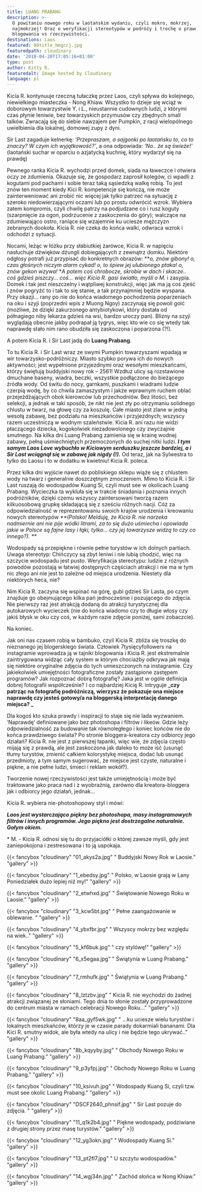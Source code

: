 ```yaml
---
title: LUANG PRABANG
description: >-
  O powitaniu nowego roku w laotańskim wydaniu, czyli mokro, mokrzej,
  najmokrzej! Oraz o weryfikacji stereotypów w podróży i trochę o prawdzie
  blogowania vs rzeczywistości.
destinations: Laos
featured: 00title_hmgccj.jpg
featuredpath: cloudinary
date: '2018-04-20T17:05:16+01:00'
type: post
author: Kitty R.
featuredalt: Image hosted by Cloudinary
language: pl
---
```

Kicia R. kontynuuje rzeczną tułaczkę przez Laos, czyli spływa do kolejnego, niewielkiego miasteczka - Nong Khiaw. Wszystko to dzieje się wciąż w doborowym towarzystwie Y. i L., nieustannie cudownych ludzi, z którymi czas płynie leniwie, bez towarzyskich przymusów czy zbędnych small talków. Zwracają się do siebie nawzajem per Pumpkin, z racji wielopólnego uwielbienia dla lokalnej, domowej zupy z dyni. 

Sir Last zagaduje kelnerkę: _‘Przepraszam, a sajgonki po laotańsku to, co to znaczy? W czym ich wyjątkowość?’_, a ona odpowiada: _‘No.. że są świeże!’_  (laotański suchar w oparciu o azjatycką kuchnię, który wydarzył się na prawdę)

Pewnego ranka Kicia R. wychodzi przed domek, siada na ławeczce i otwiera oczy ze zdumienia. Okazuje się, że gospodarz zaprosił kolegów, ci wpadli z kogutami pod pachami i sobie teraz taką sąsiedzką walkę robią. To jest znów ten moment kiedy Kici R. kompetencje się kończą, nie może zainterweniować ani zrobić nic więcej jak tylko patrzeć na sytuację z szeroko niedowierzającymi oczami lub po prostu odwrócić wzrok. Wybiera zatem kompromis, czyli chwilę patrzy na podjudzane co i rusz koguty (szarpnięcie za ogon, podrzucenie z zaskoczenia do góry); walczące na zdumiewająco ostro, raniące się wzajemnie ku uciesze mężczyzn zebranych dookoła. Kicia R. nie czeka do końca walki, odwraca wzrok i odchodzi z sytuacji. 

Nocami, leżąc w łóżku przy słabiutkiej żarówce, Kicia R. w napięciu nasłuchuje dźwięków dżungli dobiegających z zewnątrz domku. Niektóre odgłosy potrafi już przypisać do konkretnych obrazów: **_o, znów gibony! o, czas głośnych niczym alarm cykad! o, to śpiew jej ulubionego ptaka! o, znów gekon wzywa!_ **A potem coś chrobocze, skrobie w dach i skacze..  coś gdzieś piszczy… coś… więc Kicia R. gasi światło, myśli o M.* i zasypia. Domek i tak jest nieszczelny i wątpliwej konstrukcji, więc jak ma ją coś zjeść i znów pogryźć to i tak to się stanie, a tak przynajmniej będzie wyspana. Przy okazji... rany po nie do końca wiadomego pochodzenia poparzeniach na oku i szyji (poprzedni wpis z Muong Ngoy) zaczynają się powoli goić (możliwe, że dzięki zakurzonego antybiotykowi, który dostała od półnagiego niby lekarza gdzieś na wsi, bardzo uroczy pan). Blizny na szyji wyglądają obecnie jakby podrapał ją tygrys, więc kto wie co się wtedy tak naprawdę stało nim rano obudziła się zaskoczona i poparzona (?!). 

A potem Kicia R. i Sir Last jadą do **Luang Prabang**. 

To tu Kicia R. i Sir Last wraz ze swymi Pumpkin towarzyszami wpadają w wir towarzysko-podróżniczy. Miasto szybko porywa ich do nowych aktywności; jest wypełnione przyjezdnymi oraz wesołymi mieszkańcami, którzy świętują buddyjski nowy rok – 2561! Wzdłuż ulicy są rozstawione dmuchane baseny, wiadra, beczki, wszystkie podłączone do bieżącego źródła wody. Od świtu do nocy, garnkami, puszkami i wiadrami ludzie czerpią wodę, by co chwila zamaszystym i jakże wprawnym ruchem oblać przejeżdżających obok kierowców lub przechodniów. Bez litości, bez selekcji, a jednak w taki sposób, że nikt nie jest zły po otrzymaniu solidnego chlustu w twarz, na głowę czy za koszulę. Całe miasto jest zlane w jedną wesołą zabawę, bez podziału na mieszkańców i przyjezdnych; wszyscy razem uczestniczą w wodnym szaleństwie. Kicia R. ani razu nie widzi płaczącego dziecka, kogokolwiek niezadowolonego czy zwyczajnie smutnego. Na kilka dni Luang Prabang zamienia się w krainę wodnej zabawy, pełną uśmiechniętych przemoczonych do suchej nitki ludzi. **_I tym samym Laos Love wybuchło w Kiciowym serduszku jeszcze bardziej, a i Sir Last wciągnął się w zabawę jak nigdy (!)._** Od teraz, jak na Sylwestra to tylko do Laosu i to w dodatku w kwietniu! Kicia R. poleca. 

Przez kilka dni wyjście nawet do pobliskiego sklepu wiąże się z chlustem wody na twarz i generalnie doszczętnym zmoczeniem. Mimo to Kicia R. i Sir Last ruszają do wodospadów Kuang Si, czyli must see w okolicach Luang Prabang. Wycieczka ta wykluła się w trakcie śniadania i poznania innych podróżników, dzięki czemu wszyscy zaintersowani tworzą razem kilkuosobową grupkę składającą się z sześciu różnych nacji. Cóż za odpowiedzialność w reprezentowaniu swoich krajów urodzenia i kreowaniu nowych stereotypów _**(Polsko! Melduję, że Kicia R. nie narzeka nadmiernie ani nie pije wódki litrami, za to się dużo uśmiecha i opowiada jakie w Polsce są fajne lasy i łąki, tylko... czy jej towarzysze widzą to czy co innego?). 
**_

Wodospady są przepiękne i równie pełne turystów w ich dolnych partiach. Uwaga stereotyp: Chińczycy są zbyt leniwi i nie lubią chodzić, więc na szczycie wodospadu jest pusto. Weryfikacja stereotypu: ludzie z różnych powodów pozostają w łatwiej dostępnych częściach atrakcji i nie ma w tym nic złego ani nie jest to zależne od miejsca urodzenia. Niestety dla niektórych heca, nie? 

Nim Kicia R. zaczyna się wspinać na górę, gubi gdzieś Sir Lasta, po czym znajduje go obejmującego kilka pań jednocześnie i pozującego do zdjęcia. Nie pierwszy raz jest atrakcją dodaną do atrakcji turystycznej dla autokarowych wycieczek (nie do końca wiadomo czy to długie włosy czy jakiś błysk w oku czy coś, w każdym razie zdjęcie poniżej, sami zobaczcie). 

Na koniec.  

Jak oni nas czasem robią w bambuko, czyli Kicia R. zbliża się troszkę do nieznanego jej blogerskiego świata. Człowiek 7tysięcyfollowers na instagramie wprowadza ją w tajniki blogowania i Kicia R. jest ekstremalnie zaintrygowana widząc cały system w którym chociażby odkrywa jak mają się niektóre oryginalne zdjęcia do tych umieszczonych na instagramie. Czy jakiekolwiek umiejętności fotograficzne zostały zastąpione zastępem programów? Jak rozpoznać dobrą fotografię? Jaka jest w ogóle definicja dobrej fotografii współcześnie? I co najbardziej Kicię R. intryguje **_czy patrząc na fotografię podróżniczą, wierzysz że pokazuje ona miejsce naprawdę czy jesteś gotowy/a na bloggerską interpretację danego miejsca? 
_**

Dla kogoś kto szuka prawdy i inspiracji to staje się nie lada wyzwaniem. ‘Naprawdę’ definiowane jako bez photoshopa i filtrów i likeów. Gdzie leży odpowiedzialność za budowanie tak równoległego i koniec końców nie do końca prawdziwego świata? Po stronie bloggera-kreatora czy odbiorcy jego działań? Kicia R. nie jest z pierwszej łapanki, więc wie, że zdjęcia często mijają się z prawdą, ale jest zaskoczona jak daleko to może iść (usunąć tłumy turystów, zmienić całkiem kolorystykę miejsca, dodać lub usunąć przedmioty, a tym samym sugerować, że miejsce jest czyste, naturalne i piękne, a nie pełne ludzi, śmieci i reklam wokół?). 

Tworzenie nowej rzeczywistości jest także umiejętnością i może być traktowane jako praca nad i z wyobraźnią, zarówno dla kreatora-bloggera jak i odbiorcy jego działań, jednak…

Kicia R. wybiera nie-photoshopowy styl i mówi:

_**Laos jest wystarczająco piękny bez photoshopa, masy instagramowych filtrów i innych programów. 
Jego piękno jest dostrzegalne naturalnie. Gołym okiem.**_

\* M. - Kicia R. odnosi się tu do przyjaciółki o której zawsze myśli, gdy jest zaniepokojona i zestresowana i to ją uspokaja.

{{< fancybox "cloudinary" "01_akys2a.jpg" "     Buddyjski Nowy Rok w Laosie." "gallery" >}}

{{< fancybox "cloudinary" "1_ebedsy.jpg" "     Polsko, w Laosie grają w Lany Poniedziałek dużo lepiej niż my!" "gallery" >}}

{{< fancybox "cloudinary" "2_etwhxd.jpg" "     Świętowanie Nowego Roku w Laosie." "gallery" >}}

{{< fancybox "cloudinary" "3_kcw5bt.jpg" "     Pełne zaangażowanie w oblewanie. " "gallery" >}}

{{< fancybox "cloudinary" "4_ybxfbr.jpg" "     Wszyscy mokrzy bez względu na wiek.." "gallery" >}}

{{< fancybox "cloudinary" "5_kf6buk.jpg" "     czy stylówę!" "gallery" >}}

{{< fancybox "cloudinary" "6_x5egaa.jpg" "     Świątynia w Luang Prabang." "gallery" >}}

{{< fancybox "cloudinary" "7_rmhufk.jpg" "     Świątynia w Luang Prabang." "gallery" >}}

{{< fancybox "cloudinary" "8_lztzbv.jpg" "     Kicia R. nie wychodzi do żadnej atrakcji związanej ze słoniami. Tego dnia to słonie zostały przyprowadzone do centrum miasta w ramach celebracji Nowego Roku..." "gallery" >}}

{{< fancybox "cloudinary" "8aa_gyf5wk.jpg" "    ...ku uciesze wielu turystów i lokalnych mieszkańców, którzy je w czasie parady dokarmiali bananami. Dla Kici R. smutny widok, ale była wtedy na ulicy i nie będzie tego ukrywać.." "gallery" >}}

{{< fancybox "cloudinary" "8b_kqyyby.jpg" "     Obchody Nowego Roku w Luang Prabang." "gallery" >}}

{{< fancybox "cloudinary" "9_p3yfpj.jpg" "     Obchody Nowego Roku w Luang Prabang." "gallery" >}}

{{< fancybox "cloudinary" "10_ksivuh.jpg" "     Wodospady Kuang Si, czyli tzw. must see okolic Luang Prabang." "gallery" >}}

{{< fancybox "cloudinary" "DSCF2640_phnsif.jpg" "     Sir Last pozuje do zdjęcia. " "gallery" >}}

{{< fancybox "cloudinary" "11_q1k2b4.jpg" "     Piękne wodospady, podziwiane z drugiej strony przez masę turystów." "gallery" >}}

{{< fancybox "cloudinary" "12_yg3okn.jpg" "     Wodospady Kuang Si." "gallery" >}}

{{< fancybox "cloudinary" "13_pt2fl7.jpg" "     U szczytu wodospadów." "gallery" >}}

{{< fancybox "cloudinary" "14_wgj34n.jpg" "     Zachód słońca w Nong Khiaw." "gallery" >}}
